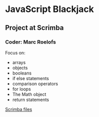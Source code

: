 # JavaScript Blackjack
## Project at Scrimba
### Coder: Marc Roelofs
Focus on:
* arrays
* objects
* booleans
* if else statements
* comparison operators
* for loops
* The Math object
* return statements
 
[Scrimba files](https://scrimba.com/scrim/co14d4128a8f5cf53b085decc)
